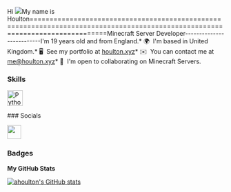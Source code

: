 Hi ![](https://user-images.githubusercontent.com/18350557/176309783-0785949b-9127-417c-8b55-ab5a4333674e.gif)My name is Houlton===============================================================================================================================Minecraft Server Developer--------------------------I'm 19 years old and from England.* 🌍  I'm based in United Kingdom.* 🖥️  See my portfolio at [houlton.xyz](http://houlton.xyz)* ✉️  You can contact me at [me@houlton.xyz](mailto:me@houlton.xyz)* 🤝  I'm open to collaborating on Minecraft Servers.

### Skills


<p align="left">
<a href="https://www.python.org/" target="_blank" rel="noreferrer"><img src="https://raw.githubusercontent.com/danielcranney/readme-generator/main/public/icons/skills/python-colored.svg" width="36" height="36" alt="Python" /></a></p>
### Socials<p align="left"> <a href="https://www.github.com/ahoulton" target="_blank" rel="noreferrer"> <picture> <source media="(prefers-color-scheme: dark)" srcset="https://raw.githubusercontent.com/danielcranney/readme-generator/main/public/icons/socials/github-dark.svg" /> <source media="(prefers-color-scheme: light)" srcset="https://raw.githubusercontent.com/danielcranney/readme-generator/main/public/icons/socials/github.svg" /> <img src="https://raw.githubusercontent.com/danielcranney/readme-generator/main/public/icons/socials/github.svg" width="32" height="32" /> </picture> </a></p>

### Badges

<b>My GitHub Stats</b>

<a href="http://www.github.com/ahoulton"><img src="https://github-readme-stats.vercel.app/api?username=ahoulton&show_icons=true&hide=&count_private=true&title_color=0891b2&text_color=ffffff&icon_color=0891b2&bg_color=1c1917&hide_border=true&show_icons=true" alt="ahoulton's GitHub stats" /></a>
